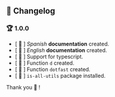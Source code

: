 ## 💎 Changelog

### 🏆 1.0.0

-  [ 🎨 ] _Spanish_ **documentation** created.
-  [ 🎨 ] _English_ **documentation** created.
-  [ 🎨 ] Support for typescript.
-  [ 🎨 ] Function `d` created.
-  [ 🎨 ] Function `dotfast` created.
-  [ 🎨 ] `is-all-utils` package installed.

Thank you 🍔 !
